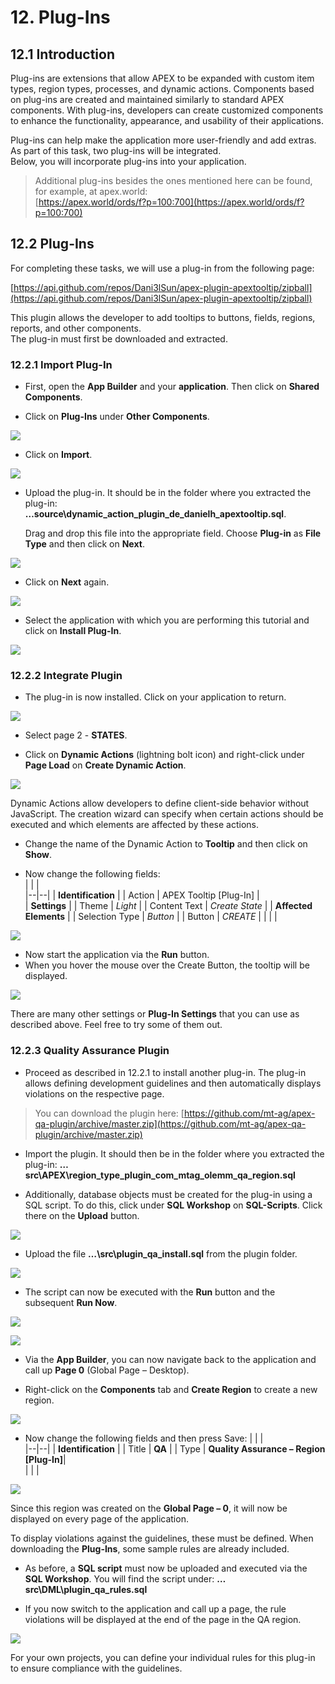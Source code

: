 # <a name="plug-ins"></a>12. Plug-Ins

## <a name="pi-einleitung"></a>12.1 Introduction

Plug-ins are extensions that allow APEX to be expanded with custom item types, region types, processes, and dynamic actions. Components based on plug-ins are created and maintained similarly to standard APEX components. With plug-ins, developers can create customized components to enhance the functionality, appearance, and usability of their applications.

Plug-ins can help make the application more user-friendly and add extras. As part of this task, two plug-ins will be integrated.  
Below, you will incorporate plug-ins into your application.

>Additional plug-ins besides the ones mentioned here can be found, for example, at apex.world:  
[https://apex.world/ords/f?p=100:700](https://apex.world/ords/f?p=100:700)

## <a name="pi-plug-ins"></a>12.2 Plug-Ins

For completing these tasks, we will use a plug-in from the following page:

[https://api.github.com/repos/Dani3lSun/apex-plugin-apextooltip/zipball](https://api.github.com/repos/Dani3lSun/apex-plugin-apextooltip/zipball)

This plugin allows the developer to add tooltips to buttons, fields, regions, reports, and other components.  
The plug-in must first be downloaded and extracted.

### <a name="plug-in-importieren"></a>12.2.1 Import Plug-In

- First, open the **App Builder** and your **application**. Then click on **Shared Components**.

- Click on **Plug-Ins** under **Other Components**.

![](../../assets/Chapter-12/Plugins_01.jpg)

- Click on **Import**.

![](../../assets/Chapter-12/Plugins_02.jpg)

- Upload the plug-in. It should be in the folder where you extracted the plug-in:   
**…source\dynamic_action_plugin_de_danielh_apextooltip.sql**.

  Drag and drop this file into the appropriate field. Choose **Plug-in** as **File Type** and then click on **Next**.

![](../../assets/Chapter-12/Plugins_03.jpg)

- Click on **Next** again.

![](../../assets/Chapter-12/Plugins_04.jpg)

- Select the application with which you are performing this tutorial and click on **Install Plug-In**.

![](../../assets/Chapter-12/Plugins_05.jpg)

### <a name="plugin-einbinden"></a>12.2.2 Integrate Plugin

- The plug-in is now installed. Click on your application to return.

![](../../assets/Chapter-12/Plugins_06.jpg)

- Select page 2 - **STATES**.

- Click on **Dynamic Actions** (lightning bolt icon) and right-click under **Page Load** on **Create Dynamic Action**.

![](../../assets/Chapter-12/Plugins_07.jpg)

Dynamic Actions allow developers to define client-side behavior without JavaScript. The creation wizard can specify when certain actions should be executed and which elements are affected by these actions.  
- Change the name of the Dynamic Action to **Tooltip** and then click on **Show**.

- Now change the following fields:  
  | | |  
  |--|--|
  | **Identification** |
  | Action | APEX Tooltip [Plug-In] |  
  | **Settings** | 
  | Theme | *Light* |
  | Content Text | *Create State* |
  | **Affected Elements** |
  | Selection Type | *Button* | 
  | Button  |  *CREATE* |
  | | |

![](../../assets/Chapter-12/Plugins_08.jpg)

- Now start the application via the **Run** button.  
- When you hover the mouse over the Create Button, the tooltip will be displayed.

![](../../assets/Chapter-12/Plugins_09.jpg)

There are many other settings or **Plug-In Settings** that you can use as described above. Feel free to try some of them out.

### <a name="quality-assurance-plugin"></a>12.2.3 Quality Assurance Plugin

- Proceed as described in 12.2.1 to install another plug-in. 
The plug-in allows defining development guidelines and then automatically displays violations on the respective page.

> You can download the plugin here: 
[https://github.com/mt-ag/apex-qa-plugin/archive/master.zip](https://github.com/mt-ag/apex-qa-plugin/archive/master.zip)

- Import the plugin. It should then be in the folder where you extracted the plug-in: 
**…src\APEX\region_type_plugin_com_mtag_olemm_qa_region.sql**

- Additionally, database objects must be created for the plug-in using a SQL script. To do this, click under **SQL Workshop** on **SQL-Scripts**. Click there on the **Upload** button.

![](../../assets/Chapter-12/Plugins_10.jpg)

- Upload the file **…\src\plugin_qa_install.sql** from the plugin folder.

![](../../assets/Chapter-12/Plugins_11.jpg)

- The script can now be executed with the **Run** button and the subsequent **Run Now**.

![](../../assets/Chapter-12/Plugins_12.jpg)

![](../../assets/Chapter-12/Plugins_13.jpg)

- Via the **App Builder**, you can now navigate back to the application and call up **Page 0** (Global Page – Desktop).

- Right-click on the **Components** tab and **Create Region** to create a new region.

![](../../assets/Chapter-12/Plugins_14.jpg)

- Now change the following fields and then press Save:
  | | |  
  |--|--|
  | **Identification** |
  | Title | **QA** |
  | Type | **Quality Assurance – Region [Plug-In]**|  
  | | |

![](../../assets/Chapter-12/Plugins_15.jpg)

Since this region was created on the **Global Page – 0**, it will now be displayed on every page of the application.

To display violations against the guidelines, these must be defined. When downloading the **Plug-Ins**, some sample rules are already included. 
- As before, a **SQL script** must now be uploaded and executed via the **SQL Workshop**. You will find the script under: **…src\DML\plugin_qa_rules.sql**

- If you now switch to the application and call up a page, the rule violations will be displayed at the end of the page in the QA region.

![](../../assets/Chapter-12/Plugins_16.jpg)

For your own projects, you can define your individual rules for this plug-in to ensure compliance with the guidelines.